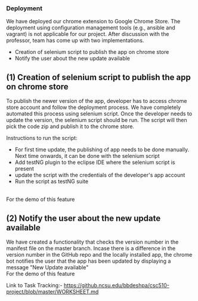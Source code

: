 ### Deployment <br>

We have deployed our chrome extension to Google Chrome Store. The deployment using configuration management tools (e.g., ansible and vagrant) is not applicable for our project. After discussion with the professor, team has come up with two implementations.<br>
* Creation of selenium script to publish the app on chrome store
* Notify the user about the new update available
## (1) Creation of selenium script to publish the app on chrome store
To publish the newer version of the app, developer has to access chrome store account and follow the deployment process. We have completely automated this process using selenium script. Once the developer needs to update the version, the selenium script should be run. The script will then pick the code zip and publish it to the chrome store. <br>

Instructions to run the script:
* For first time update, the publishing of app needs to be done manually. Next time onwards, it can be done with the selenium script
* Add testNG plugin to the eclipse IDE where the selenium script is present
* update the script with the credentials of the developer's app account
* Run the script as testNG suite
<br>
For the demo of this feature <click here>

## (2) Notify the user about the new update available
We have created a functionality that checks the version number in the manifest file on the master branch. Incase there is a difference in the version number in the GitHub repo and the locally installed app, the chrome bot notifies the user that the app has been updated by displaying a message "New Update available"<br>
For the demo of this feature <click here>

Link to Task Tracking:- https://github.ncsu.edu/bbdeshpa/csc510-project/blob/master/WORKSHEET.md




